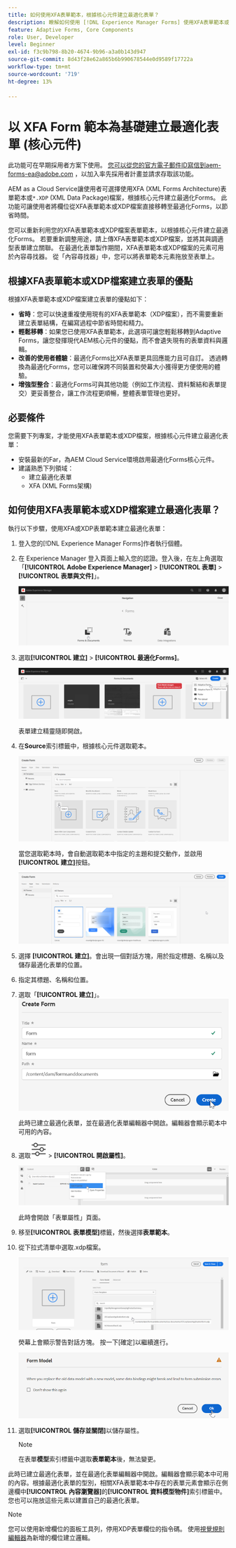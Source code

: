 ```yaml
---
title: 如何使用XFA表單範本，根據核心元件建立最適化表單？
description: 瞭解如何使用 [!DNL Experience Manager Forms] 使用XFA表單範本或XDP檔案來建立最適化表單。
feature: Adaptive Forms, Core Components
role: User, Developer
level: Beginner
exl-id: f3c9b798-8b20-4674-9b96-a3a0b143d947
source-git-commit: 8d43f28e62a865b6b990678544e0d9589f17722a
workflow-type: tm+mt
source-wordcount: '719'
ht-degree: 13%

---
```


# 以 XFA Form 範本為基礎建立最適化表單 (核心元件)

<span class="preview">此功能可在早期採用者方案下使用。 您可以從您的官方電子郵件ID寫信到aem-forms-ea@adobe.com ，以加入率先採用者計畫並請求存取該功能。</span>

AEM as a Cloud Service讓使用者可選擇使用XFA (XML Forms Architecture)表單範本或`*.XDP` (XML Data Package)檔案，根據核心元件建立最適化Forms。 此功能可讓使用者將欄位從XFA表單範本或XDP檔案直接移轉至最適化Forms，以節省時間。

您可以重新利用您的XFA表單範本或XDP檔案表單範本，以根據核心元件建立最適化Forms。 若要重新調整用途，請上傳XFA表單範本或XDP檔案，並將其與調適型表單建立關聯。 在最適化表單製作期間，XFA表單範本或XDP檔案的元素可用於內容尋找器。 從「內容尋找器」中，您可以將表單範本元素拖放至表單上。

## 根據XFA表單範本或XDP檔案建立表單的優點

根據XFA表單範本或XDP檔案建立表單的優點如下：

* **省時**：您可以快速重複使用現有的XFA表單範本（XDP檔案），而不需要重新建立表單結構，在編寫過程中節省時間和精力。
* **輕鬆移轉**：如果您已使用XFA表單範本，此選項可讓您輕鬆移轉到Adaptive Forms，讓您發揮現代AEM核心元件的優點，而不會遺失現有的表單資料與邏輯。
* **改善的使用者體驗**：最適化Forms比XFA表單更具回應能力且可自訂。 透過轉換為最適化Forms，您可以確保跨不同裝置和熒幕大小獲得更方便使用的體驗。
* **增強型整合**：最適化Forms可與其他功能（例如工作流程、資料繫結和表單提交）更妥善整合，讓工作流程更順暢，整體表單管理也更好。

## 必要條件

您需要下列專案，才能使用XFA表單範本或XDP檔案，根據核心元件建立最適化表單：

* 安裝最新的Far，為AEM Cloud Service環境啟用最適化Forms核心元件。
* 建議熟悉下列領域：
   * 建立最適化表單
   * XFA (XML Forms架構)

## 如何使用XFA表單範本或XDP檔案建立最適化表單？

執行以下步驟，使用XFA或XDP表單範本建立最適化表單：

1. 登入您的[!DNL Experience Manager Forms]作者執行個體。
1. 在 Experience Manager 登入頁面上輸入您的認證。登入後，在左上角選取「**[!UICONTROL Adobe Experience Manager]** > **[!UICONTROL 表單]** > **[!UICONTROL 表單與文件]**」。

   ![Forms和檔案](/help/forms/assets/create-fdm.png)

1. 選取&#x200B;**[!UICONTROL 建立]** > **[!UICONTROL 最適化Forms]**。

   ![建立最適化表單](/help/forms/assets/create-af.png)

   表單建立精靈隨即開啟。
1. 在&#x200B;**Source**&#x200B;索引標籤中，根據核心元件選取範本。

   ![選取範本](/help/forms/assets/select-template.png)

   當您選取範本時，會自動選取範本中指定的主題和提交動作，並啟用&#x200B;**[!UICONTROL 建立]**&#x200B;按鈕。

   ![選取主題](/help/forms/assets/select-form-theme.png)

1. 選擇 **[!UICONTROL 建立]**。會出現一個對話方塊，用於指定標題、名稱以及儲存最適化表單的位置。
1. 指定其標題、名稱和位置。
1. 選取「**[!UICONTROL 建立]**」。
   ![提供名稱和標題](/help/forms/assets/create-form.png)

   此時已建立最適化表單，並在最適化表單編輯器中開啟。編輯器會顯示範本中可用的內容。
1. 選取![頁面資訊](/help/forms/assets/Smock_Properties_18_N.svg) > **[!UICONTROL 開啟屬性]**。

   ![開啟屬性](/help/forms/assets/form-properties.png)

   此時會開啟「表單屬性」頁面。
1. 移至&#x200B;**[!UICONTROL 表單模型]**&#x200B;標籤，然後選擇&#x200B;**表單範本**。
1. 從下拉式清單中選取.xdp檔案。

   ![選取XDP檔案](/help/forms/assets/select-xdp-file.png)

   熒幕上會顯示警告對話方塊。 按一下[確定]&#x200B;**&#x200B;**&#x200B;以繼續進行。

   ![警告對話方塊](/help/forms/assets/fdm-warning.png)

1. 選取&#x200B;**[!UICONTROL 儲存並關閉]**&#x200B;以儲存屬性。

   >[!NOTE]
   >
   > 在表單&#x200B;**模型**&#x200B;索引標籤中選取&#x200B;**表單範本**&#x200B;後，無法變更。


此時已建立最適化表單，並在最適化表單編輯器中開啟。編輯器會顯示範本中可用的內容。根據最適化表單的型別，相關XFA表單範本中存在的表單元素會顯示在側邊欄中&#x200B;**[!UICONTROL 內容瀏覽器]**&#x200B;的&#x200B;**[!UICONTROL 資料模型物件]**&#x200B;索引標籤中。 您也可以拖放這些元素以建置自己的最適化表單。

>[!NOTE]
>
> 您可以使用新增欄位的面板工具列，停用XDP表單欄位的指令碼。 使用[視覺規則編輯器](/help/forms/rule-editor-core-components.md)為新增的欄位建立邏輯。

